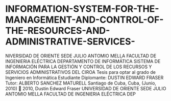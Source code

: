# INFORMATION-SYSTEM-FOR-THE-MANAGEMENT-AND-CONTROL-OF-THE-RESOURCES-AND-ADMINISTRATIVE-SERVICES-
NIVERSIDAD DE ORIENTE SEDE JULIO ANTOMIO MELLA FACULTAD DE INGENIERIA ELÉCTRICA DEPARTAMENTO DE INFORMÁTICA SISTEMA DE INFORMACIÓN PARA LA GESTIÓN Y CONTROL DE LOS RECURSOS Y SERVICIOS ADMINISTRATIVOS DEL CIROA Tesis para optar al grado de Ingeniero en Informática Estudiante Diplomante: DUSTIN EDWARD FRASER Tutor: ALBERTO SANCHEZ MATURELL Santiago de Cuba, Cuba, (Junio, 2010)  2010, Dustin Edward Fraser UNIVERSIDAD DE ORIENTE SEDE JULIO ANTOMIO MELLA FACULTAD DE INGENIERIA ELÉCTRICA DEP
